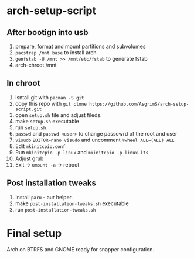 # arch-setup-script

## After bootign into usb
1. prepare, format and mount partitions and subvolumes
2. `pacstrap /mnt base` to install arch
3. `genfstab -U /mnt >> /mnt/etc/fstab` to generate fstab
4. arch-chroot /mnt

## In chroot
1. isntall git with `pacman -S git`
2. copy this repo with `git clone https://github.com/AsgrimS/arch-setup-script.git`
3. open `setup.sh` file and adjust fileds.
4. make `setup.sh` executable
5. run `setup.sh`
6. `passwd` and `passwd <user>` to change passowrd of the root and user
7. `visudo` `EDITOR=nano visudo` and uncomment `%wheel ALL=(ALL) ALL`
8. Edit `mkinitcpio.conf`
9. Run `mkinitcpio -p linux` and `mkinitcpio -p linux-lts` 
10. Adjust grub
11. Exit -> `umount -a` -> reboot

## Post installation tweaks
1. Install `paru` - aur helper.
2. make `post-installation-tweaks.sh` executable
3. run `post-installation-tweaks.sh`

# Final setup
Arch on BTRFS and GNOME ready for snapper configuration.